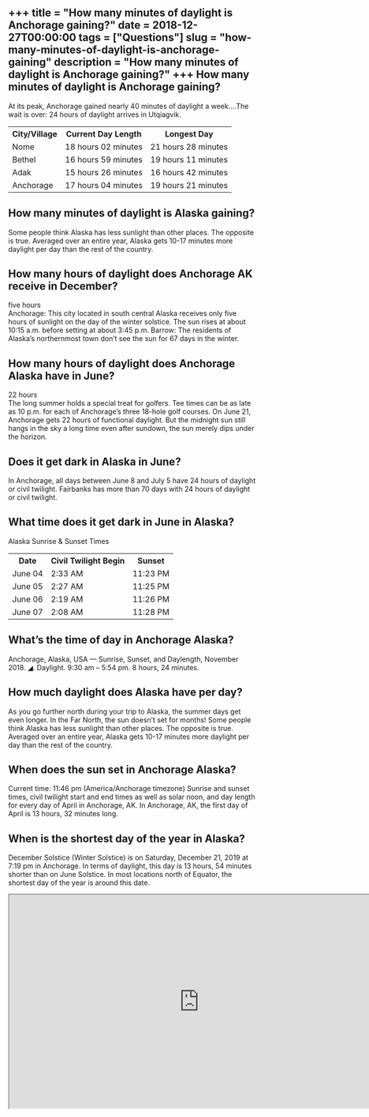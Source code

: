 +++
title = "How many minutes of daylight is Anchorage gaining?"
date = 2018-12-27T00:00:00
tags = ["Questions"]
slug = "how-many-minutes-of-daylight-is-anchorage-gaining"
description = "How many minutes of daylight is Anchorage gaining?"
+++
How many minutes of daylight is Anchorage gaining?
--------------------------------------------------

At its peak, Anchorage gained nearly 40 minutes of daylight a week….The wait is over: 24 hours of daylight arrives in Utqiagvik.

<table><tr><th>City/Village</th><th>Current Day Length</th><th>Longest Day</th></tr><tr><td>Nome</td><td>18 hours 02 minutes</td><td>21 hours 28 minutes</td></tr><tr><td>Bethel</td><td>16 hours 59 minutes</td><td>19 hours 11 minutes</td></tr><tr><td>Adak</td><td>15 hours 26 minutes</td><td>16 hours 42 minutes</td></tr><tr><td>Anchorage</td><td>17 hours 04 minutes</td><td>19 hours 21 minutes</td></tr></table>

How many minutes of daylight is Alaska gaining?
-----------------------------------------------

Some people think Alaska has less sunlight than other places. The opposite is true. Averaged over an entire year, Alaska gets 10-17 minutes more daylight per day than the rest of the country.

How many hours of daylight does Anchorage AK receive in December?
-----------------------------------------------------------------

five hours  
Anchorage: This city located in south central Alaska receives only five hours of sunlight on the day of the winter solstice. The sun rises at about 10:15 a.m. before setting at about 3:45 p.m. Barrow: The residents of Alaska’s northernmost town don’t see the sun for 67 days in the winter.

How many hours of daylight does Anchorage Alaska have in June?
--------------------------------------------------------------

22 hours  
The long summer holds a special treat for golfers. Tee times can be as late as 10 p.m. for each of Anchorage’s three 18-hole golf courses. On June 21, Anchorage gets 22 hours of functional daylight. But the midnight sun still hangs in the sky a long time even after sundown, the sun merely dips under the horizon.

Does it get dark in Alaska in June?
-----------------------------------

In Anchorage, all days between June 8 and July 5 have 24 hours of daylight or civil twilight. Fairbanks has more than 70 days with 24 hours of daylight or civil twilight.

What time does it get dark in June in Alaska?
---------------------------------------------

Alaska Sunrise &amp; Sunset Times

<table><tr><th>Date</th><th>Civil Twilight Begin</th><th>Sunset</th></tr><tr><td>June 04</td><td>2:33 AM</td><td>11:23 PM</td></tr><tr><td>June 05</td><td>2:27 AM</td><td>11:25 PM</td></tr><tr><td>June 06</td><td>2:19 AM</td><td>11:26 PM</td></tr><tr><td>June 07</td><td>2:08 AM</td><td>11:28 PM</td></tr></table>

What’s the time of day in Anchorage Alaska?
-------------------------------------------

Anchorage, Alaska, USA — Sunrise, Sunset, and Daylength, November 2018. ◢. Daylight. 9:30 am – 5:54 pm. 8 hours, 24 minutes.

How much daylight does Alaska have per day?
-------------------------------------------

As you go further north during your trip to Alaska, the summer days get even longer. In the Far North, the sun doesn’t set for months! Some people think Alaska has less sunlight than other places. The opposite is true. Averaged over an entire year, Alaska gets 10-17 minutes more daylight per day than the rest of the country.

When does the sun set in Anchorage Alaska?
------------------------------------------

Current time: 11:46 pm (America/Anchorage timezone) Sunrise and sunset times, civil twilight start and end times as well as solar noon, and day length for every day of April in Anchorage, AK. In Anchorage, AK, the first day of April is 13 hours, 32 minutes long.

When is the shortest day of the year in Alaska?
-----------------------------------------------

December Solstice (Winter Solstice) is on Saturday, December 21, 2019 at 7:19 pm in Anchorage. In terms of daylight, this day is 13 hours, 54 minutes shorter than on June Solstice. In most locations north of Equator, the shortest day of the year is around this date.

<iframe allow="accelerometer; autoplay; clipboard-write; encrypted-media; gyroscope; picture-in-picture" allowfullscreen="" class="__youtube_prefs__  epyt-is-override  no-lazyload" data-no-lazy="1" data-origheight="433" data-origwidth="770" data-skipgform_ajax_framebjll="" height="433" id="_ytid_72854" loading="lazy" src="https://www.youtube.com/embed/UiAUG1HtWIM?enablejsapi=1&autoplay=0&cc_load_policy=0&cc_lang_pref=&iv_load_policy=1&loop=0&modestbranding=0&rel=1&fs=1&playsinline=0&autohide=2&theme=dark&color=red&controls=1&" title="YouTube player" width="770"></iframe>